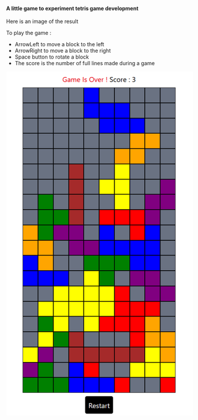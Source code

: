 
#### A little game to experiment tetris game development

Here is an image of the result

To play the game : 

- ArrowLeft to move a block to the left
- ArrowRight to move a block to the right
- Space button to rotate a block
- The score is the number of full lines made during a game


![game result](./capture-tetris-image.png)
